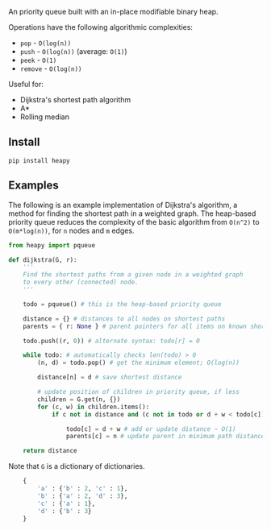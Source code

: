 An priority queue built with an in-place modifiable binary heap.

Operations have the following algorithmic complexities:

* `pop` - `O(log(n))`
* `push` - `O(log(n))` (average: `O(1)`)
* `peek` - `O(1)`
* `remove` - `O(log(n))`

Useful for:

* Dijkstra's shortest path algorithm
* A*
* Rolling median

## Install
`pip install heapy`

## Examples
The following is an example implementation of Dijkstra's algorithm, a method
for finding the shortest path in a weighted graph. The heap-based
priority queue reduces the complexity of the basic algorithm from `O(n^2)`
to `O(m*log(n))`, for `n` nodes and `m` edges.


```python
from heapy import pqueue

def dijkstra(G, r):
	'''
	Find the shortest paths from a given node in a weighted graph
	to every other (connected) node.
	'''

    todo = pqueue() # this is the heap-based priority queue

    distance = {} # distances to all nodes on shortest paths
    parents = { r: None } # parent pointers for all items on known shortest paths

    todo.push((r, 0)) # alternate syntax: todo[r] = 0

    while todo: # automatically checks len(todo) > 0
        (n, d) = todo.pop() # get the minimum element; O(log(n))

        distance[n] = d # save shortest distance

        # update position of children in priority queue, if less
        children = G.get(n, {})
        for (c, w) in children.items():
            if c not in distance and (c not in todo or d + w < todo[c]):

                todo[c] = d + w # add or update distance ~ O(1)
                parents[c] = n # update parent in minimum path distance spanning tree

    return distance
```

Note that `G` is a dictionary of dictionaries.
```python
	{
		'a' : {'b' : 2, 'c' : 1},
		'b' : {'a' : 2, 'd' : 3},
		'c' : {'a' : 1},
		'd' : {'b' : 3}
	}
```
